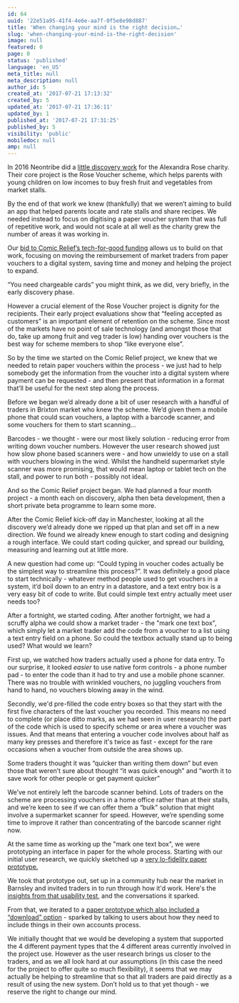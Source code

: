 ```yaml
---
id: 64
uuid: '22e51a95-41f4-4e6e-aa7f-0f5e8e98d887'
title: 'When changing your mind is the right decision…'
slug: 'when-changing-your-mind-is-the-right-decision'
image: null
featured: 0
page: 0
status: 'published'
language: 'en_US'
meta_title: null
meta_description: null
author_id: 5
created_at: '2017-07-21 17:13:32'
created_by: 5
updated_at: '2017-07-21 17:36:11'
updated_by: 1
published_at: '2017-07-21 17:31:25'
published_by: 5
visibility: 'public'
mobiledoc: null
amp: null
---
```


In 2016 Neontribe did a [little discovery work](https://www.neontribe.co.uk/discovery-and-direction/ 'A blog post about Discovery') for the Alexandra Rose charity. Their core project is the Rose Voucher scheme, which helps parents with young children on low incomes to buy fresh fruit and vegetables from market stalls.

By the end of that work we knew (thankfully) that we weren’t aiming to build an app that helped parents locate and rate stalls and share recipes. We needed instead to focus on digitising a paper voucher system that was full of repetitive work, and would not scale at all well as the charity grew the number of areas it was working in.

Our [bid to Comic Relief’s tech-for-good funding](https://www.comicrelief.com/grants/tech-for-good/ 'tech-for-good funding') allows us to build on that work, focusing on moving the reimbursement of market traders from paper vouchers to a digital system, saving time and money and helping the project to expand.

“You need chargeable cards” you might think, as we did, very briefly, in the early discovery phase.

However a crucial element of the Rose Voucher project is dignity for the recipients. Their early project evaluations show that “feeling accepted as customers” is an important element of retention on the scheme. Since most of the markets have no point of sale technology (and amongst those that do, take up among fruit and veg trader is low) handing over vouchers is the best way for scheme members to shop “like everyone else”.

So by the time we started on the Comic Relief project, we knew that we needed to retain paper vouchers within the process - we just had to help somebody get the information from the voucher into a digital system where payment can be requested - and then present that information in a format that’ll be useful for the next step along the process.

Before we began we’d already done a bit of user research with a handful of traders in Brixton market who knew the scheme. We’d given them a mobile phone that could scan vouchers, a laptop with a barcode scanner, and some vouchers for them to start scanning…

Barcodes - we thought - were our most likely solution - reducing error from writing down voucher numbers. However the user research showed just how slow phone based scanners were - and how unwieldy to use on a stall with vouchers blowing in the wind. Whilst the handheld supermarket style scanner was more promising, that would mean laptop or tablet tech on the stall, and power to run both - possibly not ideal.

And so the Comic Relief project began. We had planned a four month project - a month each on discovery, alpha then beta development, then a short private beta programme to learn some more.

After the Comic Relief kick-off day in Manchester, looking at all the discovery we’d already done we ripped up that plan and set off in a new direction. We found we already knew enough to start coding and designing a rough interface. We could start coding quicker, and spread our building, measuring and learning out at little more.

A new question had come up: “Could typing in voucher codes actually be the simplest way to streamline this process?”. It was definitely a good place to start technically - whatever method people used to get vouchers in a system, it’d boil down to an entry in a datastore, and a text entry box is a very easy bit of code to write. But could simple text entry actually meet user needs too?

After a fortnight, we started coding. After another fortnight, we had a scruffy alpha we could show a market trader - the "mark one text box", which simply let a market trader add the code from a voucher to a list using a text entry field on a phone. So could the textbox actually stand up to being used? What would we learn?

First up, we watched how traders actually used a phone for data entry. To our surprise, it looked _easier_ to use native form controls - a phone number pad - to enter the code than it had to try and use a mobile phone scanner. There was no trouble with wrinkled vouchers, no juggling vouchers from hand to hand, no vouchers blowing away in the wind.

Secondly, we'd pre-filled the code entry boxes so that they start with the first five characters of the last voucher you recorded. This means no need to complete (or place ditto marks, as we had seen in user research) the part of the code which is used to specify scheme or area where a voucher was issues. And that means that entering a voucher code involves about half as many key presses and therefore it's twice as fast - except for the rare occasions when a voucher from outside the area shows up.

Some traders thought it was “quicker than writing them down” but even those that weren’t sure about thought “it was quick enough” and “worth it to save work for other people or get payment quicker”

We’ve not entirely left the barcode scanner behind. Lots of traders on the scheme are processing vouchers in a home office rather than at their stalls, and we’re keen to see if we can offer them a “bulk” solution that might involve a supermarket scanner for speed. However, we’re spending some time to improve it rather than concentrating of the barcode scanner right now.

At the same time as working up the "mark one text box", we were prototyping an interface in paper for the whole process. Starting with our initial user research, we quickly sketched up a [very lo-fidelity paper prototype.](https://drive.google.com/file/d/0B0d6Y-TBmyuKelZheUtHeUV1Q2M/view?usp=sharing 'A prototype')

We took that prototype out, set up in a community hub near the market in Barnsley and invited traders in to run through how it'd work. Here's the [insights from that usability test](https://drive.google.com/file/d/0B0d6Y-TBmyuKZW90Zlc2NEtRY2c/view?usp=sharing 'A pdf of a test report'), and the conversations it sparked.

From that, we iterated to a [paper prototype which also included a “download” option](https://drive.google.com/file/d/0B0d6Y-TBmyuKZkpCNUVuVWVIakk/view?usp=sharing 'Another prototype video') - sparked by talking to users about how they need to include things in their own accounts process.

We initially thought that we would be developing a system that supported the 4 different payment types that the 4 different areas currently involved in the project use. However as the user research brings us closer to the traders, and as we all look hard at our assumptions (in this case the need for the project to offer quite so much flexibility), it seems that we may actually be helping to streamline that so that all traders are paid directly as a result of using the new system. Don’t hold us to that yet though - we reserve the right to change our mind.
